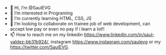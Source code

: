 - 👋 Hi, I’m @SaulEVG
- 👀 I’m interested in Programing
- 🌱 I’m currently learning HTML, CSS, JS
- 💞️ I’m looking to collaborate on trainee job of web development, can accept low pay or even no pay if i learn a lot!!
- 📫 How to reach me on my linkedin https://www.linkedin.com/in/saul-valdez-bb31b924/, instagram https://www.instagram.com/saulevg or my https://twitter.com/SaulEVG.

<!---
SaulEVG/SaulEVG is a ✨ special ✨ repository because its `README.md` (this file) appears on your GitHub profile.
You can click the Preview link to take a look at your changes.
--->
